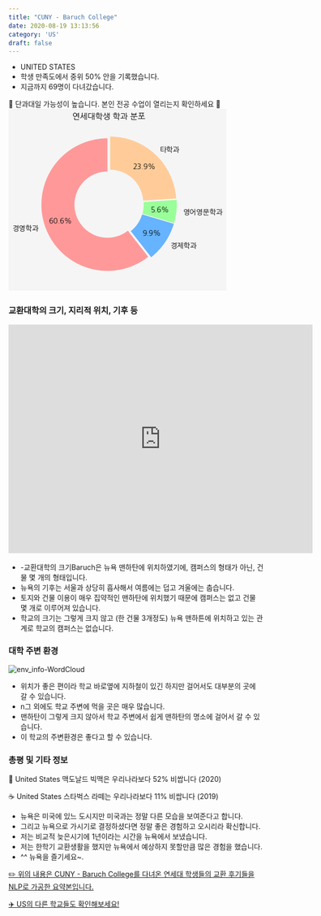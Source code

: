 ```yaml
---
title: "CUNY - Baruch College"
date: 2020-08-19 13:13:56
category: 'US'
draft: false
---
```



* UNITED STATES
* 학생 만족도에서 중위 50% 안을 기록했습니다.
* 지금까지 69명이 다녀갔습니다. 

🚨 단과대일 가능성이 높습니다. 본인 전공 수업이 열리는지 확인하세요 🚨
![department-info](../plots/US000046.png)
### 교환대학의 크기, 지리적 위치, 기후 등
<iframe
width="600"
height="450"
frameborder="0" style="border:0"
src="https://www.google.com/maps/embed/v1/place?key=AIzaSyC9e1AME-pVmWC4hBpFdu5S4dKzyepa3HQ&q=CUNY+-+Baruch+College&center=40.7403959,-73.98322519999998&zoom=14" allowfullscreen>
</iframe>

* -교환대학의 크기Baruch은 뉴욕 맨하탄에 위치하였기에, 캠퍼스의 형태가 아닌, 건물 몇 개의 형태입니다.
* 뉴욕의 기후는 서울과 상당히 흡사해서 여름에는 덥고 겨울에는 춥습니다.
* 토지와 건물 이용이 매우 집약적인 맨하탄에 위치했기 때문에 캠퍼스는 없고 건물 몇 개로 이루어져 있습니다.
* 학교의 크기는 그렇게 크지 않고 (한 건물 3개정도) 뉴욕 맨하튼에 위치하고 있는 관계로 학교의 캠퍼스는 없습니다.


### 대학 주변 환경

![env_info-WordCloud](../univ_wordclouds_okt/env_info/US000046_env_info_okt.png)

* 위치가 좋은 편이라 학교 바로옆에 지하철이 있긴 하지만 걸어서도 대부분의 곳에 갈 수 있습니다.
* n그 외에도 학교 주변에 먹을 곳은 매우 많습니다.
* 맨하탄이 그렇게 크지 않아서 학교 주변에서 쉽게 맨하탄의 명소에 걸어서 갈 수 있습니다.
* 이 학교의 주변환경은 좋다고 할 수 있습니다.


### 총평 및 기타 정보 
🍔 United States 맥도날드 빅맥은 우리나라보다 52% 비쌉니다 (2020)

☕️ United States 스타벅스 라떼는 우리나라보다 11% 비쌉니다 (2019)
* 뉴욕은 미국에 있느 도시지만 미국과는 정말 다른 모습을 보여준다고 합니다.
* 그리고 뉴욕으로 가시기로 결정하셨다면 정말 좋은 경험하고 오시리라 확신합니다.
* 저는 비교적 늦은시기에 1년이라는 시간을 뉴욕에서 보냈습니다.
* 저는 한학기 교환생활을 했지만 뉴욕에서 예상하지 못할만큼 많은 경험을 했습니다.
* ^^ 뉴욕을 즐기세요~.


[✏️ 위의 내용은 CUNY - Baruch College를 다녀온 연세대 학생들의 교환 후기들을 NLP로 가공한 요약본입니다.](http://oia.yonsei.ac.kr/partner/expReport.asp?ucode=US000046&bgbn=A)

[✈️ US의 다른 학교들도 확인해보세요!](https://yonsei-exchange.netlify.app/?category=US)
